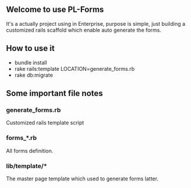 ## Welcome to use PL-Forms

It's a actually project using in Enterprise, purpose is simple, just building a customized rails scaffold which enable auto generate the forms.

## How to use it

* bundle install
* rake rails:template LOCATION=generate_forms.rb
* rake db:migrate

## Some important file notes

### generate_forms.rb

Customized rails template script

### forms_*.rb

All forms definition.

### lib/template/*

The master page template which used to generate forms latter.